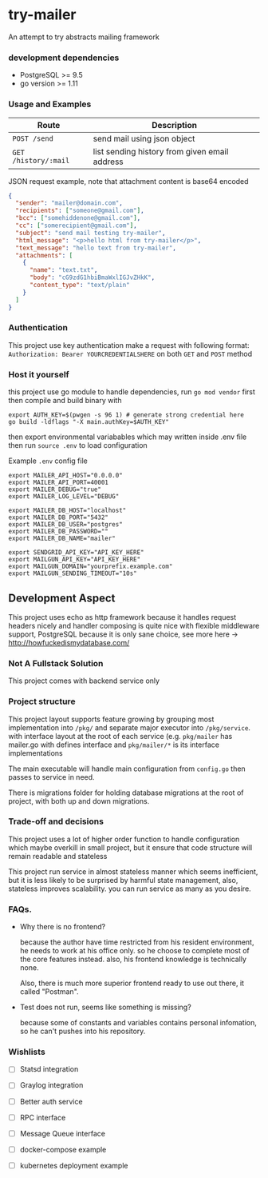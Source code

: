 # try-mailer

An attempt to try abstracts mailing framework

### development dependencies
- PostgreSQL >= 9.5
- go version >= 1.11

### Usage and Examples

 Route                | Description
----------------------|---------------------------------------------
`POST /send`          | send mail using json object
`GET /history/:mail`  | list sending history from given email address

JSON request example, note that attachment content is base64 encoded

```json
{
  "sender": "mailer@domain.com",
  "recipients": ["someone@gmail.com"],
  "bcc": ["somehiddenone@gmail.com"],
  "cc": ["somerecipient@gmail.com"],
  "subject": "send mail testing try-mailer",
  "html_message": "<p>hello html from try-mailer</p>",
  "text_message": "hello text from try-mailer",
  "attachments": [
    {
      "name": "text.txt",
      "body": "cG9zdG1hbiBmaWxlIGJvZHkK",
      "content_type": "text/plain"
    }
  ]
}
```

### Authentication
This project use key authentication make a request with following format:
`Authorization: Bearer YOURCREDENTIALSHERE`
on both `GET` and `POST` method

### Host it yourself
this project use go module to handle dependencies, run `go mod vendor` first then
compile and build binary with
```
export AUTH_KEY=$(pwgen -s 96 1) # generate strong credential here
go build -ldflags "-X main.authKey=$AUTH_KEY"
```
then export environmental variabables which may written inside .env file then run `source .env` to load configuration

Example `.env` config file
```
export MAILER_API_HOST="0.0.0.0"
export MAILER_API_PORT=40001
export MAILER_DEBUG="true"
export MAILER_LOG_LEVEL="DEBUG"

export MAILER_DB_HOST="localhost"
export MAILER_DB_PORT="5432"
export MAILER_DB_USER="postgres"
export MAILER_DB_PASSWORD=""
export MAILER_DB_NAME="mailer"

export SENDGRID_API_KEY="API_KEY_HERE"
export MAILGUN_API_KEY="API_KEY_HERE"
export MAILGUN_DOMAIN="yourprefix.example.com"
export MAILGUN_SENDING_TIMEOUT="10s"
```


## Development Aspect
This project uses echo as http framework because it handles request headers nicely and handler composing is quite nice
with flexible middleware support, PostgreSQL because it is only sane choice, see more here -> http://howfuckedismydatabase.com/

### Not A Fullstack Solution
This project comes with backend service only

### Project structure
This project layout supports feature growing by grouping most implementation into `/pkg/` and separate major executor into `/pkg/service`. with interface layout at the root of each service (e.g. `pkg/mailer` has mailer.go with defines interface and `pkg/mailer/*` is its interface implementations

The main executable will handle main configuration from `config.go` then passes to service in need.

There is migrations folder for holding database migrations at the root of project, with both up and down migrations.

### Trade-off and decisions
This project uses a lot of higher order function to handle configuration which maybe overkill in small project, but it ensure that code structure will remain readable and stateless

This project run service in almost stateless manner which seems inefficient, but it is less likely to be surprised by harmful state management, also, stateless improves scalability. you can run service as many as you desire.


### FAQs.

- Why there is no frontend?
  
  because the author have time restricted from his resident environment, he needs to work at his office only.
  so he choose to complete most of the core features instead. 
  also, his frontend knowledge is technically none.
  
  Also, there is much more superior frontend ready to use out there, it called "Postman".
  
 - Test does not run, seems like something is missing?
   
   because some of constants and variables contains personal infomation, so he can't pushes into his repository.
   
### Wishlists
 - [ ] Statsd integration
 - [ ] Graylog integration
 - [ ] Better auth service
 - [ ] RPC interface
 - [ ] Message Queue interface
 - [ ] docker-compose example
 - [ ] kubernetes deployment example
  
